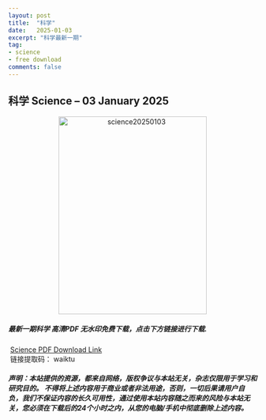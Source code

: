 ```yaml
---
layout: post
title:  "科学"
date:   2025-01-03
excerpt: "科学最新一期"
tag:
- science 
- free download
comments: false
---
```


## 科学 Science – 03 January 2025

<div align="center">
<img src="https://i.postimg.cc/Nf0JqK64/Science-3-January-2025-00.png" alt="science20250103" border="0" width = 300 height = 400 /> 
</div>


 <h5>最新一期科学 高清PDF 无水印免费下载，点击下方链接进行下载. </h5>
 
  <a href="https://wwfh.lanzout.com/ivSrv2keboda">Science PDF Download Link</a>  
  <br/>
  链接提取码： waiktu
 
##### 声明：本站提供的资源，都来自网络，版权争议与本站无关，杂志仅限用于学习和研究目的。 不得将上述内容用于商业或者非法用途，否则，一切后果请用户自负，我们不保证内容的长久可用性，通过使用本站内容随之而来的风险与本站无关，您必须在下载后的24个小时之内，从您的电脑/手机中彻底删除上述内容。

